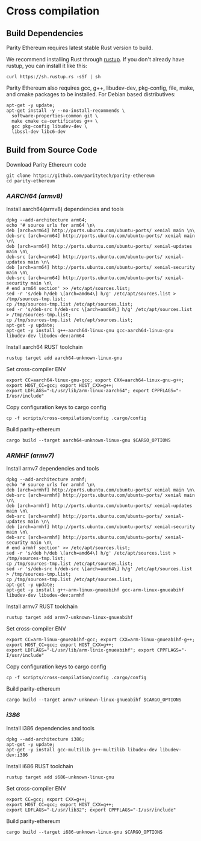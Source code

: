 # **Cross compilation** #

## **Build Dependencies**

Parity Ethereum requires latest stable Rust version to build.

We recommend installing Rust through [rustup](https://www.rustup.rs/). If you don't already have rustup, you can install it like this:

`curl https://sh.rustup.rs -sSf | sh`

Parity Ethereum also requires gcc, g++, libudev-dev, pkg-config, file, make, and cmake packages to be installed.
For Debian based distributives:

```
apt-get -y update; 
apt-get install -y --no-install-recommends \
  software-properties-common git \
  make cmake ca-certificates g++ \
  gcc pkg-config libudev-dev \
  libssl-dev libc6-dev
```

## Build from Source Code

Download Parity Ethereum code

```
git clone https://github.com/paritytech/parity-ethereum
cd parity-ethereum
```

### *AARCH64 (armv8)*

Install aarch64(armv8) dependencies and tools

```
dpkg --add-architecture arm64;
echo '# source urls for arm64 \n\
deb [arch=arm64] http://ports.ubuntu.com/ubuntu-ports/ xenial main \n\
deb-src [arch=arm64] http://ports.ubuntu.com/ubuntu-ports/ xenial main \n\
deb [arch=arm64] http://ports.ubuntu.com/ubuntu-ports/ xenial-updates main \n\
deb-src [arch=arm64] http://ports.ubuntu.com/ubuntu-ports/ xenial-updates main \n\
deb [arch=arm64] http://ports.ubuntu.com/ubuntu-ports/ xenial-security main \n\
deb-src [arch=arm64] http://ports.ubuntu.com/ubuntu-ports/ xenial-security main \n\
# end arm64 section' >> /etc/apt/sources.list;
sed -r 's/deb h/deb \[arch=amd64\] h/g' /etc/apt/sources.list > /tmp/sources-tmp.list;
cp /tmp/sources-tmp.list /etc/apt/sources.list;
sed -r 's/deb-src h/deb-src \[arch=amd64\] h/g' /etc/apt/sources.list > /tmp/sources-tmp.list;
cp /tmp/sources-tmp.list /etc/apt/sources.list;
apt-get -y update;
apt-get -y install g++-aarch64-linux-gnu gcc-aarch64-linux-gnu libudev-dev libudev-dev:arm64
```

Install aarch64 RUST toolchain

`rustup target add aarch64-unknown-linux-gnu`

Set cross-compiler ENV

```
export CC=aarch64-linux-gnu-gcc; export CXX=aarch64-linux-gnu-g++;
export HOST_CC=gcc; export HOST_CXX=g++;
export LDFLAGS="-L/usr/lib/arm-linux-aarch64"; export CPPFLAGS="-I/usr/include"
```

Copy configuration keys to cargo config

`cp -f scripts/cross-compilation/config .cargo/config`

Build parity-ethereum

`cargo build --target aarch64-unknown-linux-gnu $CARGO_OPTIONS`

### *ARMHF (armv7)*

Install armv7 dependencies and tools

```
dpkg --add-architecture armhf;
echo '# source urls for armhf \n\
deb [arch=armhf] http://ports.ubuntu.com/ubuntu-ports/ xenial main \n\
deb-src [arch=armhf] http://ports.ubuntu.com/ubuntu-ports/ xenial main \n\
deb [arch=armhf] http://ports.ubuntu.com/ubuntu-ports/ xenial-updates main \n\
deb-src [arch=armhf] http://ports.ubuntu.com/ubuntu-ports/ xenial-updates main \n\
deb [arch=armhf] http://ports.ubuntu.com/ubuntu-ports/ xenial-security main \n\
deb-src [arch=armhf] http://ports.ubuntu.com/ubuntu-ports/ xenial-security main \n\
# end armhf section' >> /etc/apt/sources.list;
sed -r 's/deb h/deb \[arch=amd64\] h/g' /etc/apt/sources.list > /tmp/sources-tmp.list;
cp /tmp/sources-tmp.list /etc/apt/sources.list;
sed -r 's/deb-src h/deb-src \[arch=amd64\] h/g' /etc/apt/sources.list > /tmp/sources-tmp.list;
cp /tmp/sources-tmp.list /etc/apt/sources.list;
apt-get -y update;
apt-get -y install g++-arm-linux-gnueabihf gcc-arm-linux-gnueabihf libudev-dev libudev-dev:armhf
```

Install armv7 RUST toolchain

`rustup target add armv7-unknown-linux-gnueabihf`

Set cross-compiler ENV

```
export CC=arm-linux-gnueabihf-gcc; export CXX=arm-linux-gnueabihf-g++;
export HOST_CC=gcc; export HOST_CXX=g++;
export LDFLAGS="-L/usr/lib/arm-linix-gnueabihf"; export CPPFLAGS="-I/usr/include"
```

Copy configuration keys to cargo config

`cp -f scripts/cross-compilation/config .cargo/config`

Build parity-ethereum

`cargo build --target armv7-unknown-linux-gnueabihf $CARGO_OPTIONS`

### *i386*

Install i386 dependencies and tools

```
dpkg --add-architecture i386;
apt-get -y update;
apt-get -y install gcc-multilib g++-multilib libudev-dev libudev-dev:i386
```

Install i686 RUST toolchain

`rustup target add i686-unknown-linux-gnu`

Set cross-compiler ENV

```
export CC=gcc; export CXX=g++;
export HOST_CC=gcc; export HOST_CXX=g++;
export LDFLAGS="-L/usr/lib32"; export CPPFLAGS="-I/usr/include"
```

Build parity-ethereum

`cargo build --target i686-unknown-linux-gnu $CARGO_OPTIONS`
